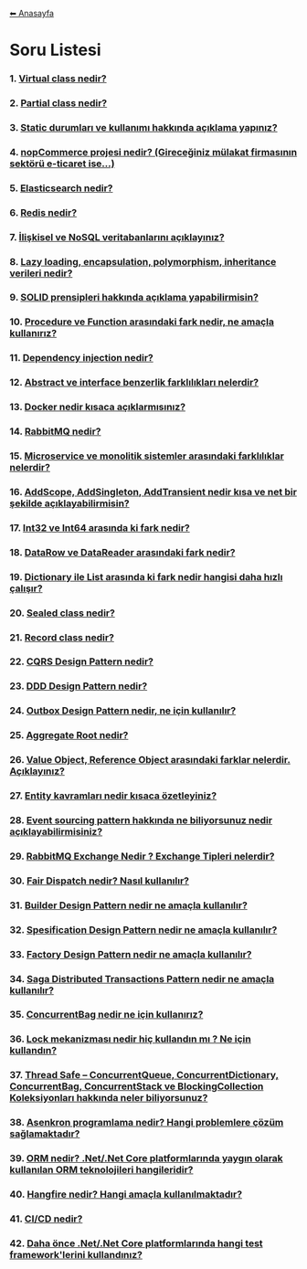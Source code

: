 [⬅ Anasayfa](./README.md)

# Soru Listesi

 ### 1. [Virtual class nedir?](https://github.com/alikarakoc/YazilimMulakatSorulari#virtual-class-nedir)
 ### 2. [Partial class nedir?](https://github.com/alikarakoc/YazilimMulakatSorulari#partial-class-nedir)
 ### 3. [Static durumları ve kullanımı hakkında açıklama yapınız?](https://github.com/alikarakoc/YazilimMulakatSorulari#static-durumları-ve-kullanımı-hakkında-açıklama-yapınız)
 ### 4. [nopCommerce projesi nedir? (Gireceğiniz mülakat firmasının sektörü e-ticaret ise...)](https://github.com/alikarakoc/YazilimMulakatSorulari#nopcommerce-projesi-nedir-gireceğiniz-mülakat-firmasının-sektörü-e-ticaret-ise)
 ### 5. [Elasticsearch nedir?](https://github.com/alikarakoc/YazilimMulakatSorulari#elasticsearch-nedir)
 ### 6. [Redis nedir?](https://github.com/alikarakoc/YazilimMulakatSorulari#redis-nedir)
 ### 7. [İlişkisel ve NoSQL veritabanlarını açıklayınız?](https://github.com/alikarakoc/YazilimMulakatSorulari#i̇lişkisel-ve-nosql-veritabanlarını-açıklayınız)
 ### 8. [Lazy loading, encapsulation, polymorphism, inheritance verileri nedir?](https://github.com/alikarakoc/YazilimMulakatSorulari#lazy-loading-encapsulation-polymorphism-inheritance-verileri-nedir)
 ### 9. [SOLID prensipleri hakkında açıklama yapabilirmisin?](https://github.com/alikarakoc/YazilimMulakatSorulari#solid-prensipleri-hakkında-açıklama-yapabilirmisin)
 ### 10. [Procedure ve Function arasındaki fark nedir, ne amaçla kullanırız?](https://github.com/alikarakoc/YazilimMulakatSorulari#procedure-ve-function-arasındaki-fark-nedir-ne-amaçla-kullanırız)
 ### 11. [Dependency injection nedir?](https://github.com/alikarakoc/YazilimMulakatSorulari#dependency-injection-nedir)
 ### 12. [Abstract ve interface benzerlik farklılıkları nelerdir?](https://github.com/alikarakoc/YazilimMulakatSorulari#abstract-ve-interface-benzerlik-farklılıkları-nelerdir)
 ### 13. [Docker nedir kısaca açıklarmısınız?](https://github.com/alikarakoc/YazilimMulakatSorulari#docker-nedir-kısaca-açıklarmısınız)
 ### 14. [RabbitMQ nedir?](https://github.com/alikarakoc/YazilimMulakatSorulari#rabbitmq-nedir)
 ### 15. [Microservice ve monolitik sistemler arasındaki farklılıklar nelerdir?](https://github.com/alikarakoc/YazilimMulakatSorulari#microservice-ve-monolitik-sistemler-arasındaki-farklılıklar-nelerdir)
 ### 16. [AddScope, AddSingleton, AddTransient nedir kısa ve net bir şekilde açıklayabilirmisin?](https://github.com/alikarakoc/YazilimMulakatSorulari#addscope-addsingleton-addtransient-nedir-kısa-ve-net-bir-şekilde-açıklayabilirmisin)
 ### 17. [Int32 ve Int64 arasında ki fark nedir?](https://github.com/alikarakoc/YazilimMulakatSorulari#int32-ve-int64-arasında-ki-fark-nedir)
 ### 18. [DataRow ve DataReader arasındaki fark nedir?](https://github.com/alikarakoc/YazilimMulakatSorulari#datarow-ve-datareader-arasındaki-fark-nedir)
 ### 19. [Dictionary ile List arasında ki fark nedir hangisi daha hızlı çalışır?](https://github.com/alikarakoc/YazilimMulakatSorulari#dictionary-ile-list-arasında-ki-fark-nedir-hangisi-daha-hızlı-çalışır)
 ### 20. [Sealed class nedir?](https://github.com/alikarakoc/YazilimMulakatSorulari#sealed-class-nedir)
 ### 21. [Record class nedir?](https://github.com/alikarakoc/YazilimMulakatSorulari#record-class-nedir)
 ### 22. [CQRS Design Pattern nedir?](https://github.com/alikarakoc/YazilimMulakatSorulari#cqrs-design-pattern-nedir)
 ### 23. [DDD Design Pattern nedir?](https://github.com/alikarakoc/YazilimMulakatSorulari#ddd-design-pattern-nedir)
 ### 24. [Outbox Design Pattern nedir, ne için kullanılır?](https://github.com/alikarakoc/YazilimMulakatSorulari#outbox-design-pattern-nedir-ne-için-kullanılır)
 ### 25. [Aggregate Root nedir?](https://github.com/alikarakoc/YazilimMulakatSorulari#aggregate-root-nedir)
 ### 26. [Value Object, Reference Object arasındaki farklar nelerdir. Açıklayınız?](https://github.com/alikarakoc/YazilimMulakatSorulari#value-object-reference-object-arasındaki-farklar-nelerdir-açıklayınız)
 ### 27. [Entity kavramları nedir kısaca özetleyiniz?](https://github.com/alikarakoc/YazilimMulakatSorulari#entity-kavramları-nedir-kısaca-özetleyiniz)
 ### 28. [Event sourcing pattern hakkında ne biliyorsunuz nedir açıklayabilirmisiniz?](https://github.com/alikarakoc/YazilimMulakatSorulari#event-sourcing-pattern-hakkında-ne-biliyorsunuz-nedir-açıklayabilirmisiniz)
 ### 29. [RabbitMQ Exchange Nedir ? Exchange Tipleri nelerdir?](https://github.com/alikarakoc/YazilimMulakatSorulari#rabbitmq-exchange-nedir--exchange-tipleri-nelerdir)
 ### 30. [Fair Dispatch nedir? Nasıl kullanılır?](https://github.com/alikarakoc/YazilimMulakatSorulari#fair-dispatch-nedir-nasıl-kullanılır)
 ### 31. [Builder Design Pattern nedir ne amaçla kullanılır?](https://github.com/alikarakoc/YazilimMulakatSorulari#builder-design-pattern-nedir-ne-amaçla-kullanılır)
 ### 32. [Spesification Design Pattern nedir ne amaçla kullanılır?](https://github.com/alikarakoc/YazilimMulakatSorulari#spesification-design-pattern-nedir-ne-amaçla-kullanılır)
 ### 33. [Factory Design Pattern nedir ne amaçla kullanılır?](https://github.com/alikarakoc/YazilimMulakatSorulari#factory-design-pattern-nedir-ne-amaçla-kullanılır)
 ### 34. [Saga Distributed Transactions Pattern nedir ne amaçla kullanılır?](https://github.com/alikarakoc/YazilimMulakatSorulari#saga-distributed-transactions-pattern-nedir-ne-amaçla-kullanılır)
 ### 35. [ConcurrentBag nedir ne için kullanırız?](https://github.com/alikarakoc/YazilimMulakatSorulari#concurrentbag-nedir-ne-için-kullanırız)
 ### 36. [Lock mekanizması nedir hiç kullandın mı ? Ne için kullandın?](https://github.com/alikarakoc/YazilimMulakatSorulari#lock-mekanizması-nedir-hiç-kullandın-mı--ne-için-kullandın)
 ### 37. [Thread Safe – ConcurrentQueue, ConcurrentDictionary, ConcurrentBag, ConcurrentStack ve BlockingCollection Koleksiyonları hakkında neler biliyorsunuz?](https://github.com/alikarakoc/YazilimMulakatSorulari#thread-safe--concurrentqueue-concurrentdictionary-concurrentbag-concurrentstack-ve-blockingcollection-koleksiyonları-hakkında-neler-biliyorsunuz)
 ### 38. [Asenkron programlama nedir? Hangi problemlere çözüm sağlamaktadır?](https://github.com/alikarakoc/YazilimMulakatSorulari#asenkron-programlama-nedir-hangi-problemlere-çözüm-sağlamaktadır)
 ### 39. [ORM nedir? .Net/.Net Core platformlarında yaygın olarak kullanılan ORM teknolojileri hangileridir?](https://github.com/alikarakoc/YazilimMulakatSorulari#orm-nedir-netnet-core-platformlarında-yaygın-olarak-kullanılan-orm-teknolojileri-hangileridir)
 ### 40. [Hangfire nedir? Hangi amaçla kullanılmaktadır?](https://github.com/alikarakoc/YazilimMulakatSorulari#hangfire-nedir-hangi-amaçla-kullanılmaktadır)
 ### 41. [CI/CD nedir?](https://github.com/alikarakoc/YazilimMulakatSorulari#cicd-nedir)
 ### 42. [Daha önce .Net/.Net Core platformlarında hangi test framework'lerini kullandınız?](https://github.com/alikarakoc/YazilimMulakatSorulari#daha-önce-netnet-core-platformlarında-hangi-test-frameworklerini-kullandınız)
